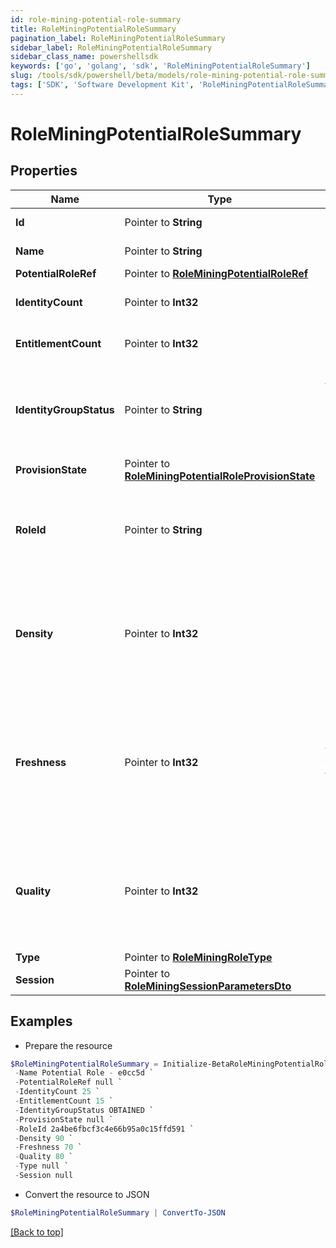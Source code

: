 ```yaml
---
id: role-mining-potential-role-summary
title: RoleMiningPotentialRoleSummary
pagination_label: RoleMiningPotentialRoleSummary
sidebar_label: RoleMiningPotentialRoleSummary
sidebar_class_name: powershellsdk
keywords: ['go', 'golang', 'sdk', 'RoleMiningPotentialRoleSummary'] 
slug: /tools/sdk/powershell/beta/models/role-mining-potential-role-summary
tags: ['SDK', 'Software Development Kit', 'RoleMiningPotentialRoleSummary']
---
```



# RoleMiningPotentialRoleSummary

## Properties

Name | Type | Description | Notes
------------ | ------------- | ------------- | -------------
**Id** |  Pointer to **String** | Id of the potential role | [optional] 
**Name** |  Pointer to **String** | Name of the potential role | [optional] 
**PotentialRoleRef** |  Pointer to [**RoleMiningPotentialRoleRef**](role-mining-potential-role-ref) |  | [optional] 
**IdentityCount** |  Pointer to **Int32** | The number of identities in a potential role. | [optional] 
**EntitlementCount** |  Pointer to **Int32** | The number of entitlements in a potential role. | [optional] 
**IdentityGroupStatus** |  Pointer to **String** | The status for this identity group which can be &quot;&quot;REQUESTED&quot;&quot; or &quot;&quot;OBTAINED&quot;&quot; | [optional] 
**ProvisionState** |  Pointer to [**RoleMiningPotentialRoleProvisionState**](role-mining-potential-role-provision-state) |  | [optional] 
**RoleId** |  Pointer to **String** | ID of the provisioned role in IIQ or IDN.  Null if this potential role has not been provisioned. | [optional] 
**Density** |  Pointer to **Int32** | The density metric (0-100) of this potential role. Higher density values indicate higher similarity amongst the identities. | [optional] 
**Freshness** |  Pointer to **Int32** | The freshness metric (0-100) of this potential role. Higher freshness values indicate this potential role is more distinctive compared to existing roles. | [optional] 
**Quality** |  Pointer to **Int32** | The quality metric (0-100) of this potential role. Higher quality values indicate this potential role has high density and freshness. | [optional] 
**Type** |  Pointer to [**RoleMiningRoleType**](role-mining-role-type) |  | [optional] 
**Session** |  Pointer to [**RoleMiningSessionParametersDto**](role-mining-session-parameters-dto) |  | [optional] 

## Examples

- Prepare the resource
```powershell
$RoleMiningPotentialRoleSummary = Initialize-BetaRoleMiningPotentialRoleSummary  -Id e0cc5d7d-bf7f-4f81-b2af-8885b09d9923 `
 -Name Potential Role - e0cc5d `
 -PotentialRoleRef null `
 -IdentityCount 25 `
 -EntitlementCount 15 `
 -IdentityGroupStatus OBTAINED `
 -ProvisionState null `
 -RoleId 2a4be6fbcf3c4e66b95a0c15ffd591 `
 -Density 90 `
 -Freshness 70 `
 -Quality 80 `
 -Type null `
 -Session null
```

- Convert the resource to JSON
```powershell
$RoleMiningPotentialRoleSummary | ConvertTo-JSON
```


[[Back to top]](#) 

